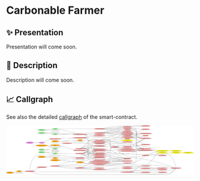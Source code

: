 # Carbonable Farmer

## ✨ Presentation

Presentation will come soon.

## 📖 Description

Description will come soon.

## 📈 Callgraph

See also the detailed [callgraph](../callgraphs/CarbonableYielder.gv) of the smart-contract.

![Figure - Carbonable Farmer Callgraph](../callgraphs/CarbonableYielder.gv.svg)
